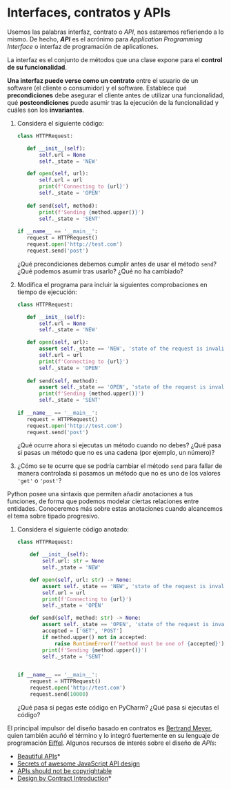 # Interfaces, contratos y APIs

Usemos las palabras interfaz, contrato o _API_, nos estaremos refieriendo a
lo mismo. De hecho, _**API**_ es el acrónimo para _Application Programming 
Interface_ o interfaz de programación de aplicationes.

La interfaz es el conjunto de métodos que una clase expone para el 
**control de su funcionalidad**.

**Una interfaz puede verse como un contrato** entre el usuario de un software
(el cliente o consumidor) y el software. Establece qué **precondiciones** debe 
asegurar el cliente antes de utilizar una funcionalidad, qué 
**postcondiciones** puede asumir tras la ejecución de la funcionalidad y cuáles 
son los **invariantes**.

1. Considera el siguiente código:

    ```python
    class HTTPRequest:
 
       def __init__(self):
           self.url = None
           self._state = 'NEW'
 
       def open(self, url):
           self.url = url
           print(f'Connecting to {url}')
           self._state = 'OPEN'
        
       def send(self, method):
           print(f'Sending {method.upper()}')
           self._state = 'SENT'
        
    if __name__ == '__main__':
       request = HTTPRequest()
       request.open('http://test.com')
       request.send('post')
    ```
    
    ¿Qué precondiciones debemos cumplir antes de usar el método `send`? ¿Qué 
    podemos asumir tras usarlo? ¿Qué no ha cambiado?
    
2. Modifica el programa para incluir la siguientes comprobaciones en tiempo de 
ejecución:

    ```python
    class HTTPRequest:
 
       def __init__(self):
           self.url = None
           self._state = 'NEW'
 
       def open(self, url):
           assert self._state == 'NEW', 'state of the request is invalid'
           self.url = url
           print(f'Connecting to {url}')
           self._state = 'OPEN'
        
       def send(self, method):
           assert self._state == 'OPEN', 'state of the request is invalid'   
           print(f'Sending {method.upper()}')
           self._state = 'SENT'
        
    if __name__ == '__main__':
       request = HTTPRequest()
       request.open('http://test.com')
       request.send('post')
    ```
    
    ¿Qué ocurre ahora si ejecutas un método cuando no debes? ¿Qué pasa si 
    pasas un método que no es una cadena (por ejemplo, un número)?
    
3. ¿Cómo se te ocurre que se podría cambiar el método `send` para fallar de 
manera controlada si pasamos un método que no es uno de los valores `'get'` o 
`'post'`?

Python posee una sintaxis que permiten añadir anotaciones a tus funciones, de
forma que podemos modelar ciertas relaciones entre entidades. Conoceremos más
sobre estas anotaciones cuando alcancemos el tema sobre tipado progresivo.  

1. Considera el siguiente código anotado:

    ```python
    class HTTPRequest:

        def __init__(self):
            self.url: str = None
            self._state = 'NEW'
    
        def open(self, url: str) -> None:
            assert self._state == 'NEW', 'state of the request is invalid'
            self.url = url
            print(f'Connecting to {url}')
            self._state = 'OPEN'
    
        def send(self, method: str) -> None:
            assert self._state == 'OPEN', 'state of the request is invalid'
            accepted = ['GET', 'POST']
            if method.upper() not in accepted:
                raise RuntimeError(f'method must be one of {accepted}')
            print(f'Sending {method.upper()}')
            self._state = 'SENT'


    if __name__ == '__main__':
        request = HTTPRequest()
        request.open('http://test.com')
        request.send(10000)
    ```
    
    ¿Qué pasa si pegas este código en PyCharm? ¿Qué pasa si ejecutas el código? 
    
El principal impulsor del diseño basado en contratos es
[Bertrand Meyer](https://en.wikipedia.org/wiki/Bertrand_Meyer), quien también
acuñó el término y lo integró fuertemente en su lenguaje de programación
[Eiffel](https://www.eiffel.com/). Algunos recursos de interés sobre el 
diseño de _APIs_:

* [Beautiful APIs](https://delapuente.github.io/presentations/beautiful-apis/index.html#/)*
* [Secrets of awesome JavaScript API design](https://webstandardssherpa.com/reviews/secrets-of-awesome-javascript-api-design)
* [APIs should not be copyrightable](https://martinfowler.com/articles/copyright-api.html)
* [Design by Contract Introduction](https://www.eiffel.com/values/design-by-contract/introduction/)*